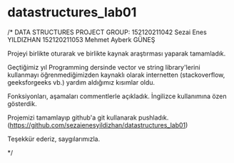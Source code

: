 # datastructures_lab01

/* DATA STRUCTURES PROJECT GROUP:
   152120211042 Sezai Enes YILDIZHAN
   152120211053 Mehmet Ayberk GÜNEŞ
   
   Projeyi birlikte oturarak ve birlikte kaynak araştırması yaparak tamamladık.

   Geçtiğimiz yıl Programming dersinde vector ve string library'lerini kullanmayı
   öğrenmediğimizden kaynaklı olarak internetten (stackoverflow, geeksforgeeks vb.)
   yardım aldığımız kısımlar oldu.
   
   Fonksiyonları, aşamaları commentlerle açıkladık. İngilizce kullanımına özen gösterdik.
   
   Projemizi tamamlayıp github'a git kullanarak pushladık. (https://github.com/sezaienesyildizhan/datastructures_lab01)

   Teşekkür ederiz, saygılarımızla.

   
*/
